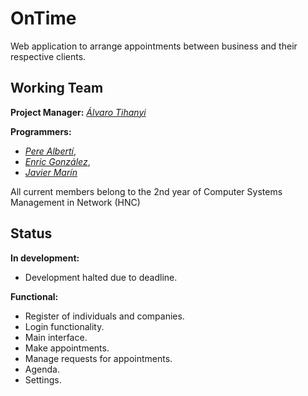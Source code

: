# OnTime

  Web application to arrange appointments between business and their respective clients.

## Working Team

  **Project Manager:** *[Álvaro Tihanyi](https://github.com/krauzeSD)*
  
  **Programmers:** 
  * _[Pere Albertí](https://github.com/PereAlberti)_, 
  * _[Enric González](https://github.com/Enric96)_, 
  * _[Javier Marín](https://github.com/javimarinbergas)_
  
  All current members belong to the 2nd year of Computer Systems Management in Network (HNC)
  
## Status
  
   **In development:**
   * Development halted due to deadline. 
   
   **Functional:** 
   * Register of individuals and companies.
   * Login functionality.
   * Main interface.
   * Make appointments.
   * Manage requests for appointments.
   * Agenda.
   * Settings.
   

